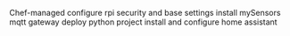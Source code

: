 Chef-managed
configure rpi security and base settings
install mySensors mqtt gateway
deploy python project
install and configure home assistant
